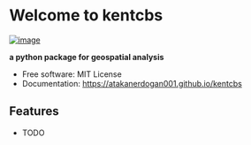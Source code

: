 # Welcome to kentcbs


[![image](https://img.shields.io/pypi/v/kentcbs.svg)](https://pypi.python.org/pypi/kentcbs)


**a python package for geospatial analysis**


-   Free software: MIT License
-   Documentation: <https://atakanerdogan001.github.io/kentcbs>
    

## Features

-   TODO
